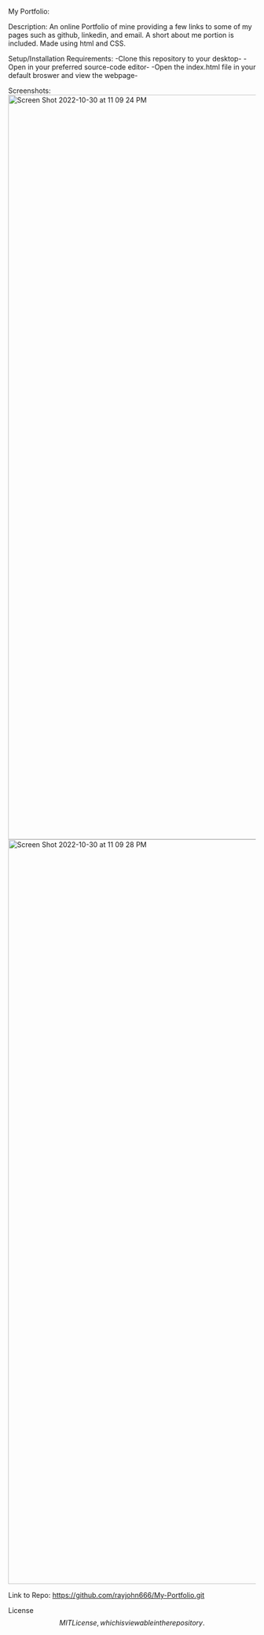 My Portfolio:

Description: An online Portfolio of mine providing a few links to some of my pages such as github, linkedin, and email.
A short about me portion is included.
Made using html and CSS.

Setup/Installation Requirements:
    -Clone this repository to your desktop-
    -Open in your preferred source-code editor-
    -Open the index.html file in your default broswer and view the webpage-




Screenshots:
<img width="1512" alt="Screen Shot 2022-10-30 at 11 09 24 PM" src="https://user-images.githubusercontent.com/115908599/198944399-962e5b8d-0c6f-4527-864e-60349fbf6fb7.png">
<img width="1512" alt="Screen Shot 2022-10-30 at 11 09 28 PM" src="https://user-images.githubusercontent.com/115908599/198944417-cbf58a53-b904-44d4-902b-70318232de63.png">

Link to Repo:
https://github.com/rayjohn666/My-Portfolio.git


License$$
MIT License, which is viewable in the repository.
$$
